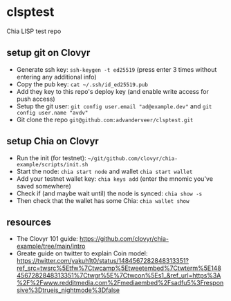 # clsptest
Chia LISP test repo

## setup git on Clovyr
- Generate ssh key: `ssh-keygen -t ed25519` (press enter 3 times without entering any additional info)
- Copy the pub key: `cat ~/.ssh/id_ed25519.pub`
- Add they key to this repo's deploy key (and enable write access for push access)
- Setup the git user: `git config user.email "ad@example.dev"` and `git config user.name "avdv"`
- Git clone the repo `git@github.com:advanderveer/clsptest.git`

## setup Chia on Clovyr
- Run the init (for testnet): `~/git/github.com/clovyr/chia-example/scripts/init.sh`
- Start the node: `chia start node` and wallet `chia start wallet`
- Add your testnet wallet key: `chia keys add` (enter the mnomic you've saved somewhere)
- Check if (and maybe wait until) the node is synced: `chia show -s`
- Then check that the wallet has some Chia: `chia wallet show`

## resources
- The Clovyr 101 guide: https://github.com/clovyr/chia-example/tree/main/intro
- Greate guide on twitter to explain Coin model: https://twitter.com/yakuh1t0/status/1484567282848313351?ref_src=twsrc%5Etfw%7Ctwcamp%5Etweetembed%7Ctwterm%5E1484567282848313351%7Ctwgr%5E%7Ctwcon%5Es1_&ref_url=https%3A%2F%2Fwww.redditmedia.com%2Fmediaembed%2Fsadfu5%3Fresponsive%3Dtrueis_nightmode%3Dfalse
